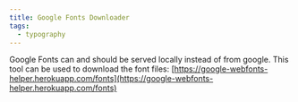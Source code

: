 ```yaml
---
title: Google Fonts Downloader
tags:
  - typography
---
```


Google Fonts can and should be served locally instead of from google. This tool can be used to download the font files: [https://google-webfonts-helper.herokuapp.com/fonts](https://google-webfonts-helper.herokuapp.com/fonts)
